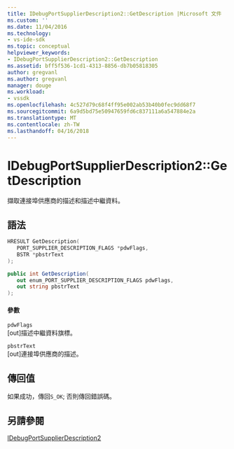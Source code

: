 ```yaml
---
title: IDebugPortSupplierDescription2::GetDescription |Microsoft 文件
ms.custom: ''
ms.date: 11/04/2016
ms.technology:
- vs-ide-sdk
ms.topic: conceptual
helpviewer_keywords:
- IDebugPortSupplierDescription2::GetDescription
ms.assetid: bff5f536-1cd1-4313-8856-db7b05818305
author: gregvanl
ms.author: gregvanl
manager: douge
ms.workload:
- vssdk
ms.openlocfilehash: 4c527d79c68f4ff95e002ab53b40b0fec9dd68f7
ms.sourcegitcommit: 6a9d5bd75e50947659fd6c837111a6a547884e2a
ms.translationtype: MT
ms.contentlocale: zh-TW
ms.lasthandoff: 04/16/2018
---
```

# <a name="idebugportsupplierdescription2getdescription"></a>IDebugPortSupplierDescription2::GetDescription
擷取連接埠供應商的描述和描述中繼資料。  
  
## <a name="syntax"></a>語法  
  
```cpp  
HRESULT GetDescription(  
   PORT_SUPPLIER_DESCRIPTION_FLAGS *pdwFlags,  
   BSTR *pbstrText  
);  
```  
  
```csharp  
public int GetDescription(  
   out enum_PORT_SUPPLIER_DESCRIPTION_FLAGS pdwFlags,  
   out string pbstrText  
);  
```  
  
#### <a name="parameters"></a>參數  
 `pdwFlags`  
 [out]描述中繼資料旗標。  
  
 `pbstrText`  
 [out]連接埠供應商的描述。  
  
## <a name="return-value"></a>傳回值  
 如果成功，傳回`S_OK`; 否則傳回錯誤碼。  
  
## <a name="see-also"></a>另請參閱  
 [IDebugPortSupplierDescription2](../../../extensibility/debugger/reference/idebugportsupplierdescription2.md)